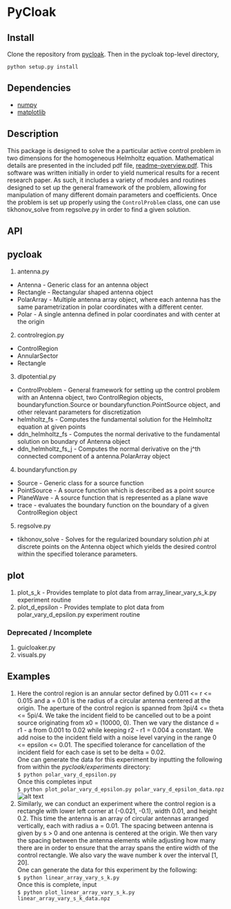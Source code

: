PyCloak
====
Install
-------
Clone the repository from [pycloak][pycloakrepo].  Then in the pycloak top-level directory,
    
    python setup.py install

[pycloakrepo]: http://www.github.com/hubenjm/pycloak]

Dependencies
------------
* [numpy](http://www.numpy.org/)
* [matplotlib](http://matplotlib.org/)

Description
-----------
This package is designed to solve the a particular active control problem in two dimensions for the homogeneous Helmholtz equation. Mathematical details are presented in the included pdf file, [readme-overview.pdf](https://github.com/hubenjm/pycloak/blob/master/mathdoc/readme-overview.pdf). This software was written initially in order to yield numerical results for a recent research paper. As such, it includes a variety of modules and routines designed to set up the general framework of the problem, allowing for manipulation of many different domain parameters and coefficients. Once the problem is set up properly using the ```ControlProblem``` class, one can use tikhonov_solve from regsolve.py in order to find a given solution.

API
-------

**pycloak**
-----------

1. antenna.py
  * Antenna - Generic class for an antenna object
  * Rectangle - Rectangular shaped antenna object
  * PolarArray - Multiple antenna array object, where each antenna has the same parametrization in polar coordinates with a different center.
  * Polar - A single antenna defined in polar coordinates and with center at the origin
2. controlregion.py
  * ControlRegion
  * AnnularSector
  * Rectangle
3. dlpotential.py
  * ControlProblem - General framework for setting up the control problem with an Antenna object, two ControlRegion objects, boundaryfunction.Source or boundaryfunction.PointSource object, and other relevant parameters for discretization
  * helmholtz_fs - Computes the fundamental solution for the Helmholtz equation at given points
  * ddn_helmholtz_fs - Computes the normal derivative to the fundamental solution on boundary of Antenna object
  * ddn_helmholtz_fs_j - Computes the normal derivative on the j^th connected component of a antenna.PolarArray object
4. boundaryfunction.py
  * Source - Generic class for a source function
  * PointSource - A source function which is described as a point source
  * PlaneWave - A source function that is represented as a plane wave
  * trace - evaluates the boundary function on the boundary of a given ControlRegion object
5. regsolve.py
  * tikhonov_solve - Solves for the regularized boundary solution *phi* at discrete points on the Antenna object which yields the desired control within the specified tolerance parameters.


**plot**
--------

1. plot_s_k - Provides template to plot data from array_linear_vary_s_k.py experiment routine
2. plot_d_epsilon - Provides template to plot data from polar_vary_d_epsilon.py experiment routine 

### Deprecated / Incomplete ###

1. guicloaker.py
2. visuals.py


Examples
--------

1. Here the control region is an annular sector defined by 0.011 <= r <= 0.015 and a = 0.01 is the radius of a circular antenna centered at the origin. The aperture of the control region is spanned from 3pi/4 <= theta <= 5pi/4. We take the incident field to be cancelled out to be a point source originating from x0 = (10000, 0). Then we vary the distance d = r1 - a from 0.001 to 0.02 while keeping r2 - r1 = 0.004 a constant. We add noise to the incident field with a noise level varying in the range 0 <= epsilon <= 0.01. The specified tolerance for cancellation of the incident field for each case is set to be delta = 0.02.  
One can generate the data for this experiment by inputting the following from within the *pycloak/experiments* directory:  
```$ python polar_vary_d_epsilon.py```  
Once this completes input  
```$ python plot_polar_vary_d_epsilon.py polar_vary_d_epsilon_data.npz```  
![alt text](https://github.com/hubenjm/)
2. Similarly, we can conduct an experiment where the control region is a rectangle with lower left corner at (-0.021, -0.1), width 0.01, and height 0.2. This time the antenna is an array of circular antennas arranged vertically, each with radius a = 0.01. The spacing between antenna is given by s > 0 and one antenna is centered at the origin. We then vary the spacing between the antenna elements while adjusting how many there are in order to ensure that the array spans the entire width of the control rectangle. We also vary the wave number k over the interval [1, 20].  
One can generate the data for this experiment by the following:  
```$ python linear_array_vary_s_k.py```  
Once this is complete, input  
```$ python plot_linear_array_vary_s_k.py linear_array_vary_s_k_data.npz```


